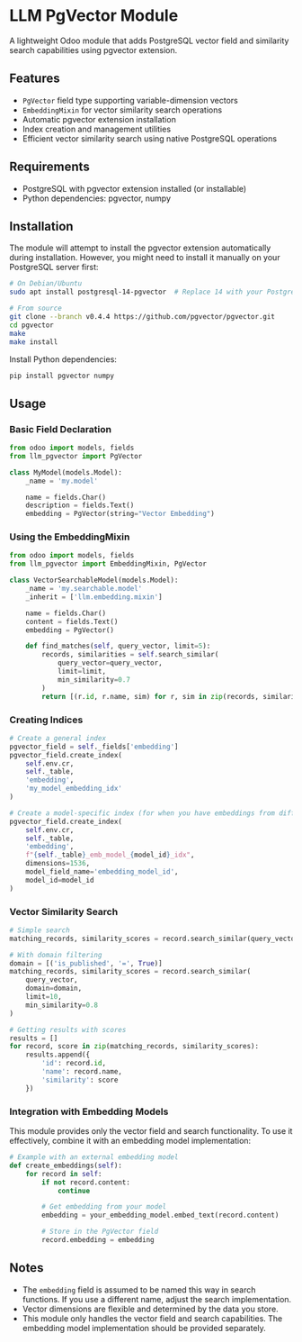 # LLM PgVector Module

A lightweight Odoo module that adds PostgreSQL vector field and similarity search capabilities using pgvector extension.

## Features

- `PgVector` field type supporting variable-dimension vectors
- `EmbeddingMixin` for vector similarity search operations
- Automatic pgvector extension installation
- Index creation and management utilities
- Efficient vector similarity search using native PostgreSQL operations

## Requirements

- PostgreSQL with pgvector extension installed (or installable)
- Python dependencies: pgvector, numpy

## Installation

The module will attempt to install the pgvector extension automatically during installation.
However, you might need to install it manually on your PostgreSQL server first:

```bash
# On Debian/Ubuntu
sudo apt install postgresql-14-pgvector  # Replace 14 with your PostgreSQL version

# From source
git clone --branch v0.4.4 https://github.com/pgvector/pgvector.git
cd pgvector
make
make install
```

Install Python dependencies:

```bash
pip install pgvector numpy
```

## Usage

### Basic Field Declaration

```python
from odoo import models, fields
from llm_pgvector import PgVector

class MyModel(models.Model):
    _name = 'my.model'

    name = fields.Char()
    description = fields.Text()
    embedding = PgVector(string="Vector Embedding")
```

### Using the EmbeddingMixin

```python
from odoo import models, fields
from llm_pgvector import EmbeddingMixin, PgVector

class VectorSearchableModel(models.Model):
    _name = 'my.searchable.model'
    _inherit = ['llm.embedding.mixin']

    name = fields.Char()
    content = fields.Text()
    embedding = PgVector()

    def find_matches(self, query_vector, limit=5):
        records, similarities = self.search_similar(
            query_vector=query_vector,
            limit=limit,
            min_similarity=0.7
        )
        return [(r.id, r.name, sim) for r, sim in zip(records, similarities)]
```

### Creating Indices

```python
# Create a general index
pgvector_field = self._fields['embedding']
pgvector_field.create_index(
    self.env.cr,
    self._table,
    'embedding',
    'my_model_embedding_idx'
)

# Create a model-specific index (for when you have embeddings from different models)
pgvector_field.create_index(
    self.env.cr,
    self._table,
    'embedding',
    f"{self._table}_emb_model_{model_id}_idx",
    dimensions=1536,
    model_field_name='embedding_model_id',
    model_id=model_id
)
```

### Vector Similarity Search

```python
# Simple search
matching_records, similarity_scores = record.search_similar(query_vector)

# With domain filtering
domain = [('is_published', '=', True)]
matching_records, similarity_scores = record.search_similar(
    query_vector,
    domain=domain,
    limit=10,
    min_similarity=0.8
)

# Getting results with scores
results = []
for record, score in zip(matching_records, similarity_scores):
    results.append({
        'id': record.id,
        'name': record.name,
        'similarity': score
    })
```

### Integration with Embedding Models

This module provides only the vector field and search functionality. To use it effectively, combine it with an embedding model implementation:

```python
# Example with an external embedding model
def create_embeddings(self):
    for record in self:
        if not record.content:
            continue

        # Get embedding from your model
        embedding = your_embedding_model.embed_text(record.content)

        # Store in the PgVector field
        record.embedding = embedding
```

## Notes

- The `embedding` field is assumed to be named this way in search functions. If you use a different name, adjust the search implementation.
- Vector dimensions are flexible and determined by the data you store.
- This module only handles the vector field and search capabilities. The embedding model implementation should be provided separately.
